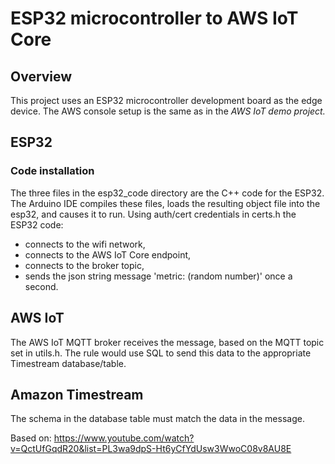 # ESP32 microcontroller to AWS IoT Core
## Overview
This project uses an ESP32 microcontroller development board as the edge device. The AWS console setup is the same as in the *AWS IoT demo project.*
## ESP32
### Code installation
The three files in the esp32_code directory are the C++ code for the ESP32. The Arduino IDE compiles these files, loads the resulting object file into the esp32, and causes it to run. Using auth/cert credentials in certs.h the ESP32 code:
- connects to the wifi network,
- connects to the AWS IoT Core endpoint,  
- connects to the broker topic,
- sends the json string message 'metric: (random number)' once a second.

## AWS IoT
The AWS IoT MQTT broker receives the message, based on the MQTT topic set in utils.h.
The rule would use SQL to send this data to the appropriate Timestream database/table.

## Amazon Timestream
The schema in the database table must match the data in the message. 

Based on: https://www.youtube.com/watch?v=QctUfGqdR20&list=PL3wa9dpS-Ht6yCfYdUsw3WwoC08v8AU8E
